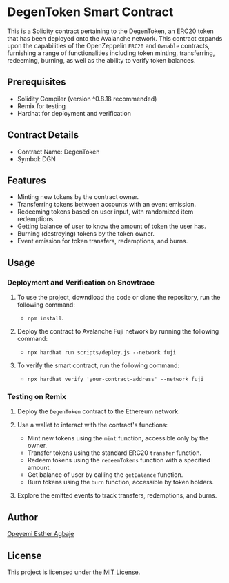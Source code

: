 
# DegenToken Smart Contract

This is a Solidity contract pertaining to the DegenToken, an ERC20 token that has been deployed onto the Avalanche network. This contract expands upon the capabilities of the OpenZeppelin `ERC20` and `Ownable` contracts, furnishing a range of functionalities including token minting, transferring, redeeming, burning, as well as the ability to verify token balances.

## Prerequisites

- Solidity Compiler (version ^0.8.18 recommended)
- Remix for testing
- Hardhat for deployment and verification

## Contract Details

- Contract Name: DegenToken
- Symbol: DGN

## Features

- Minting new tokens by the contract owner.
- Transferring tokens between accounts with an event emission.
- Redeeming tokens based on user input, with randomized item redemptions.
- Getting balance of user to know the amount of token the user has.
- Burning (destroying) tokens by the token owner.
- Event emission for token transfers, redemptions, and burns.
  
## Usage

### Deployment and Verification on Snowtrace

1. To use the project, downdload the code or clone the repository, run the following command:
   - `npm install`.

2. Deploy the contract to Avalanche Fuji network by running the following command:
   - `npx hardhat run scripts/deploy.js --network fuji`

3. To verify the smart contract, run the following command:
   - `npx hardhat verify 'your-contract-address' --network fuji`

### Testing on Remix

1. Deploy the `DegenToken` contract to the Ethereum network.

2. Use a wallet to interact with the contract's functions:
   - Mint new tokens using the `mint` function, accessible only by the owner.
   - Transfer tokens using the standard ERC20 `transfer` function.
   - Redeem tokens using the `redeemTokens` function with a specified amount.
   - Get balance of user by calling the `getBalance` function.
   - Burn tokens using the `burn` function, accessible by token holders.

3. Explore the emitted events to track transfers, redemptions, and burns.


## Author

[Opeyemi Esther Agbaje](https://github.com/esteriella)

## License

This project is licensed under the [MIT License](LICENSE).
